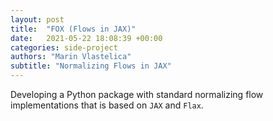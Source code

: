 ```yaml
---
layout: post
title:  "FOX (Flows in JAX)"
date:   2021-05-22 18:08:39 +00:00
categories: side-project
authors: "Marin Vlastelica"
subtitle: "Normalizing Flows in JAX"
---
```


Developing a Python package with standard normalizing flow implementations that is based on `JAX` and `Flax`. 